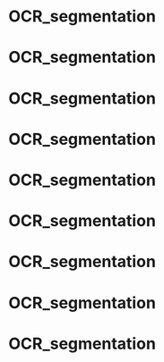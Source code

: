 # OCR_segmentation
# OCR_segmentation
# OCR_segmentation
# OCR_segmentation
# OCR_segmentation
# OCR_segmentation
# OCR_segmentation
# OCR_segmentation
# OCR_segmentation
